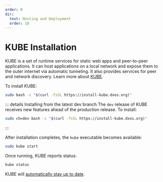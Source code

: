 ```yaml
---
order: 0
dir:
  text: Hosting and Deployment
  order: 18
---
```


# KUBE Installation

KUBE is a set of runtime services for static web apps and peer-to-peer applications. It can host applications on a local network and expose them to the outer internet via automatic tunneling. It also provides services for peer and network discovery. Learn more about [KUBE](../platform/kube.md).

To install KUBE:

```bash file=../snippets/install-kube.sh
sudo bash -c "$(curl -fsSL https://install-kube.dxos.org)"
```

::: details Installing from the latest dev branch
The `dev` release of KUBE receives new features ahead of the production release. To install:

```bash file=../snippets/install-kube-dev.sh
sudo ch=dev bash -c "$(curl -fsSL https://install-kube.dxos.org)"
```

:::

After installation completes, the `kube` executable becomes available:

```bash
sudo kube start
```

Once running, KUBE reports status:

```bash
kube status
```

KUBE will [automatically stay up to date](./auto-update.md).
